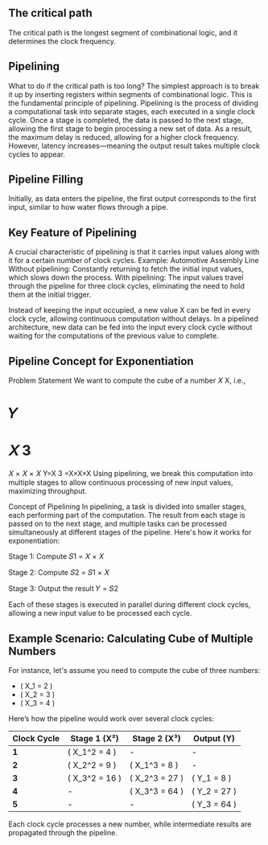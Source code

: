 ## The critical path

The critical path is the longest segment of combinational logic, and it determines the clock frequency.
## Pipelining

What to do if the critical path is too long?
The simplest approach is to break it up by inserting registers within segments of combinational logic. This is the fundamental principle of pipelining.
Pipelining is the process of dividing a computational task into separate stages, each executed in a single clock cycle. Once a stage is completed, the data is passed to the next stage, allowing the first stage to begin processing a new set of data.
As a result, the maximum delay is reduced, allowing for a higher clock frequency.
However, latency increases—meaning the output result takes multiple clock cycles to appear.

## Pipeline Filling

Initially, as data enters the pipeline, the first output corresponds to the first input, similar to how water flows through a pipe.

## Key Feature of Pipelining

A crucial characteristic of pipelining is that it carries input values along with it for a certain number of clock cycles.
Example: Automotive Assembly Line
Without pipelining: Constantly returning to fetch the initial input values, which slows down the process.
With pipelining: The input values travel through the pipeline for three clock cycles, eliminating the need to hold them at the initial trigger.

Instead of keeping the input occupied, a new value X can be fed in every clock cycle, allowing continuous computation without delays.
In a pipelined architecture, new data can be fed into the input every clock cycle without waiting for the computations of the previous value to complete.

## Pipeline Concept for Exponentiation

Problem Statement
We want to compute the cube of a number 
𝑋
X, i.e.,

𝑌
=
𝑋
3
=
𝑋
×
𝑋
×
𝑋
Y=X 
3
 =X×X×X
Using pipelining, we break this computation into multiple stages to allow continuous processing of new input values, maximizing throughput.

Concept of Pipelining
In pipelining, a task is divided into smaller stages, each performing part of the computation. The result from each stage is passed on to the next stage, and multiple tasks can be processed simultaneously at different stages of the pipeline. Here's how it works for exponentiation:

Stage 1: Compute 
𝑆1 = 𝑋 × 𝑋

Stage 2: Compute 
𝑆2 = 𝑆1 × 𝑋

Stage 3: Output the result 
𝑌 = 𝑆2

Each of these stages is executed in parallel during different clock cycles, allowing a new input value to be processed each cycle.

## Example Scenario: Calculating Cube of Multiple Numbers

For instance, let's assume you need to compute the cube of three numbers:

- \( X_1 = 2 \)
- \( X_2 = 3 \)
- \( X_3 = 4 \)

Here’s how the pipeline would work over several clock cycles:

| Clock Cycle | Stage 1 (X²)  | Stage 2 (X³) | Output (Y) |
|-------------|---------------|--------------|------------|
| **1**       | \( X_1^2 = 4 \)  | -            | -          |
| **2**       | \( X_2^2 = 9 \)  | \( X_1^3 = 8 \) | -          |
| **3**       | \( X_3^2 = 16 \) | \( X_2^3 = 27 \) | \( Y_1 = 8 \) |
| **4**       | -               | \( X_3^3 = 64 \) | \( Y_2 = 27 \) |
| **5**       | -               | -            | \( Y_3 = 64 \) |

Each clock cycle processes a new number, while intermediate results are propagated through the pipeline.




